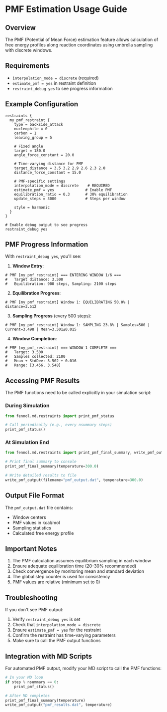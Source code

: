 # PMF Estimation Usage Guide

## Overview
The PMF (Potential of Mean Force) estimation feature allows calculation of free energy profiles along reaction coordinates using umbrella sampling with discrete windows.

## Requirements
- `interpolation_mode = discrete` (required)
- `estimate_pmf = yes` in restraint definition
- `restraint_debug yes` to see progress information

## Example Configuration

```fnl
restraints {
  my_pmf_restraint {
    type = backside_attack
    nucleophile = 0
    carbon = 1
    leaving_group = 5
    
    # Fixed angle
    target = 180.0
    angle_force_constant = 20.0
    
    # Time-varying distance for PMF
    target_distance = 3.5 3.2 2.9 2.6 2.3 2.0
    distance_force_constant = 15.0
    
    # PMF-specific settings
    interpolation_mode = discrete    # REQUIRED
    estimate_pmf = yes              # Enable PMF
    equilibration_ratio = 0.3       # 30% equilibration
    update_steps = 3000             # Steps per window
    
    style = harmonic
  }
}

# Enable debug output to see progress
restraint_debug yes
```

## PMF Progress Information

With `restraint_debug yes`, you'll see:

1. **Window Entry**:
```
# PMF [my_pmf_restraint] === ENTERING WINDOW 1/6 ===
#   Target distance: 3.500
#   Equilibration: 900 steps, Sampling: 2100 steps
```

2. **Equilibration Progress**:
```
# PMF [my_pmf_restraint] Window 1: EQUILIBRATING 50.0% | distance=3.512
```

3. **Sampling Progress** (every 500 steps):
```
# PMF [my_pmf_restraint] Window 1: SAMPLING 23.8% | Samples=500 | Current=3.498 | Mean=3.501±0.015
```

4. **Window Completion**:
```
# PMF [my_pmf_restraint] === WINDOW 1 COMPLETE ===
#   Target: 3.500
#   Samples collected: 2100
#   Mean ± StdDev: 3.502 ± 0.016
#   Range: [3.456, 3.548]
```

## Accessing PMF Results

The PMF functions need to be called explicitly in your simulation script:

### During Simulation
```python
from fennol.md.restraints import print_pmf_status

# Call periodically (e.g., every nsummary steps)
print_pmf_status()
```

### At Simulation End
```python
from fennol.md.restraints import print_pmf_final_summary, write_pmf_output

# Print final summary to console
print_pmf_final_summary(temperature=300.0)

# Write detailed results to file
write_pmf_output(filename="pmf_output.dat", temperature=300.0)
```

## Output File Format

The `pmf_output.dat` file contains:
- Window centers
- PMF values in kcal/mol
- Sampling statistics
- Calculated free energy profile

## Important Notes

1. The PMF calculation assumes equilibrium sampling in each window
2. Ensure adequate equilibration time (20-30% recommended)
3. Check convergence by monitoring mean and standard deviation
4. The global step counter is used for consistency
5. PMF values are relative (minimum set to 0)

## Troubleshooting

If you don't see PMF output:
1. Verify `restraint_debug yes` is set
2. Check that `interpolation_mode = discrete`
3. Ensure `estimate_pmf = yes` for the restraint
4. Confirm the restraint has time-varying parameters
5. Make sure to call the PMF output functions

## Integration with MD Scripts

For automated PMF output, modify your MD script to call the PMF functions:

```python
# In your MD loop
if step % nsummary == 0:
    print_pmf_status()

# After MD completes
print_pmf_final_summary(temperature)
write_pmf_output("pmf_results.dat", temperature)
```